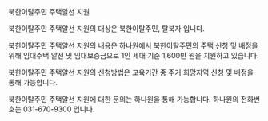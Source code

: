 북한이탈주민 주택알선 지원

북한이탈주민 주택알선 지원의 대상은 북한이탈주민, 탈북자 입니다.

북한이탈주민 주택알선 지원의 내용은 하나원에서 북한이탈주민의 주택 신청 및 배정을 위해 임대주택 알선 및 임대보증금으로 1인 세대 기준 1,600만 원을 지원하고 있습니다.

북한이탈주민 주택알선 지원의 신청방법은 교육기간 중 주거 희망지역 신청 및 배정을 통해 가능합니다.

북한이탈주민 주택알선 지원에 대한 문의는 하나원을 통해 가능합니다.
하나원의 전화번호는 031-670-9300 입니다.
